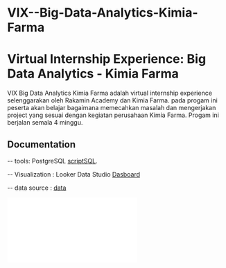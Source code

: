 # VIX--Big-Data-Analytics-Kimia-Farma

# Virtual Internship Experience: Big Data Analytics - Kimia Farma
VIX Big Data Analytics Kimia Farma adalah virtual internship experience selenggarakan oleh Rakamin Academy dan Kimia Farma. pada progam ini peserta akan belajar bagaimana memecahkan masalah dan mengerjakan project yang sesuai dengan kegiatan perusahaan Kimia Farma. Progam ini berjalan semala 4 minggu.


## Documentation
-- tools: PostgreSQL
[scriptSQL](https://github.com/bachtiar09/VIX--Big-Data-Analytics-Kimia-Farma/blob/main/scripsql-vix.txt).

-- Visualization : Looker Data Studio 
[Dasboard](https://lookerstudio.google.com/reporting/7967a3c4-d29e-4672-b32d-a88caa2a312f)

-- data source : [data](https://github.com/bachtiar09/VIX--Big-Data-Analytics-Kimia-Farma/blob/main/Data_Source.xlsx)


![Dasboard](file:///C:/Users/ASUS/Downloads/Dashboard_Penjualan_PT_Kimia_Farm_a_Tbk.pdf)
